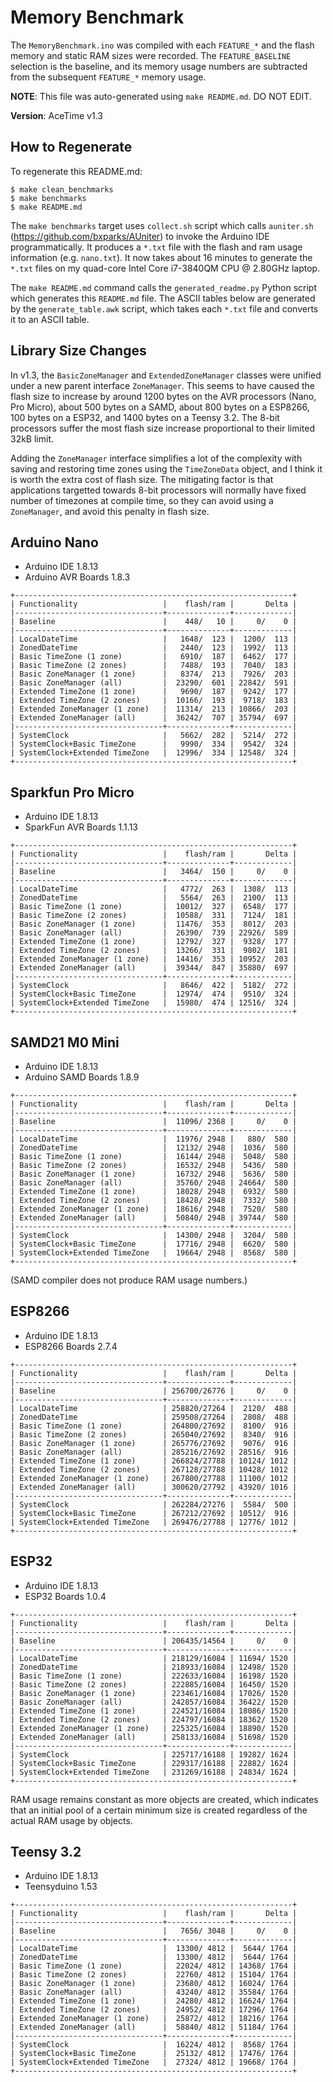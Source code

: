 # Memory Benchmark

The `MemoryBenchmark.ino` was compiled with each `FEATURE_*` and the flash
memory and static RAM sizes were recorded. The `FEATURE_BASELINE` selection is
the baseline, and its memory usage  numbers are subtracted from the subsequent
`FEATURE_*` memory usage.

**NOTE**: This file was auto-generated using `make README.md`. DO NOT EDIT.

**Version**: AceTime v1.3

## How to Regenerate

To regenerate this README.md:

```
$ make clean_benchmarks
$ make benchmarks
$ make README.md
```

The `make benchmarks` target uses `collect.sh` script which calls `auniter.sh`
(https://github.com/bxparks/AUniter) to invoke the Arduino IDE programmatically.
It produces a `*.txt` file with the flash and ram usage information (e.g.
`nano.txt`). It now takes about 16 minutes to generate the `*.txt` files on my
quad-core Intel Core i7-3840QM CPU @ 2.80GHz laptop.

The `make README.md` command calls the `generated_readme.py` Python script which
generates this `README.md` file. The ASCII tables below are generated by the
`generate_table.awk` script, which takes each `*.txt` file and converts it to an
ASCII table.

## Library Size Changes

In v1.3, the `BasicZoneManager` and `ExtendedZoneManager` classes were unified
under a new parent interface `ZoneManager`. This seems to have caused the flash
size to increase by around 1200 bytes on the AVR processors (Nano, Pro Micro),
about 500 bytes on a SAMD, about 800 bytes on a ESP8266, 100 bytes on a ESP32,
and 1400 bytes on a Teensy 3.2. The 8-bit processors suffer the most
flash size increase proportional to their limited 32kB limit.

Adding the `ZoneManager` interface simplifies a lot of the complexity with
saving and restoring time zones using the `TimeZoneData` object, and I think it
is worth the extra cost of flash size. The mitigating factor is that
applications targetted towards 8-bit processors will normally have fixed number
of timezones at compile time, so they can avoid using a `ZoneManager`, and avoid
this penalty in flash size.

## Arduino Nano

* Arduino IDE 1.8.13
* Arduino AVR Boards 1.8.3

```
+--------------------------------------------------------------+
| Functionality                   |    flash/ram |       Delta |
|---------------------------------+--------------+-------------|
| Baseline                        |    448/   10 |     0/    0 |
|---------------------------------+--------------+-------------|
| LocalDateTime                   |   1648/  123 |  1200/  113 |
| ZonedDateTime                   |   2440/  123 |  1992/  113 |
| Basic TimeZone (1 zone)         |   6910/  187 |  6462/  177 |
| Basic TimeZone (2 zones)        |   7488/  193 |  7040/  183 |
| Basic ZoneManager (1 zone)      |   8374/  213 |  7926/  203 |
| Basic ZoneManager (all)         |  23290/  601 | 22842/  591 |
| Extended TimeZone (1 zone)      |   9690/  187 |  9242/  177 |
| Extended TimeZone (2 zones)     |  10166/  193 |  9718/  183 |
| Extended ZoneManager (1 zone)   |  11314/  213 | 10866/  203 |
| Extended ZoneManager (all)      |  36242/  707 | 35794/  697 |
|---------------------------------+--------------+-------------|
| SystemClock                     |   5662/  282 |  5214/  272 |
| SystemClock+Basic TimeZone      |   9990/  334 |  9542/  324 |
| SystemClock+Extended TimeZone   |  12996/  334 | 12548/  324 |
+--------------------------------------------------------------+

```

## Sparkfun Pro Micro

* Arduino IDE 1.8.13
* SparkFun AVR Boards 1.1.13

```
+--------------------------------------------------------------+
| Functionality                   |    flash/ram |       Delta |
|---------------------------------+--------------+-------------|
| Baseline                        |   3464/  150 |     0/    0 |
|---------------------------------+--------------+-------------|
| LocalDateTime                   |   4772/  263 |  1308/  113 |
| ZonedDateTime                   |   5564/  263 |  2100/  113 |
| Basic TimeZone (1 zone)         |  10012/  327 |  6548/  177 |
| Basic TimeZone (2 zones)        |  10588/  331 |  7124/  181 |
| Basic ZoneManager (1 zone)      |  11476/  353 |  8012/  203 |
| Basic ZoneManager (all)         |  26390/  739 | 22926/  589 |
| Extended TimeZone (1 zone)      |  12792/  327 |  9328/  177 |
| Extended TimeZone (2 zones)     |  13266/  331 |  9802/  181 |
| Extended ZoneManager (1 zone)   |  14416/  353 | 10952/  203 |
| Extended ZoneManager (all)      |  39344/  847 | 35880/  697 |
|---------------------------------+--------------+-------------|
| SystemClock                     |   8646/  422 |  5182/  272 |
| SystemClock+Basic TimeZone      |  12974/  474 |  9510/  324 |
| SystemClock+Extended TimeZone   |  15980/  474 | 12516/  324 |
+--------------------------------------------------------------+

```

## SAMD21 M0 Mini

* Arduino IDE 1.8.13
* Arduino SAMD Boards 1.8.9

```
+--------------------------------------------------------------+
| Functionality                   |    flash/ram |       Delta |
|---------------------------------+--------------+-------------|
| Baseline                        |  11096/ 2368 |     0/    0 |
|---------------------------------+--------------+-------------|
| LocalDateTime                   |  11976/ 2948 |   880/  580 |
| ZonedDateTime                   |  12132/ 2948 |  1036/  580 |
| Basic TimeZone (1 zone)         |  16144/ 2948 |  5048/  580 |
| Basic TimeZone (2 zones)        |  16532/ 2948 |  5436/  580 |
| Basic ZoneManager (1 zone)      |  16732/ 2948 |  5636/  580 |
| Basic ZoneManager (all)         |  35760/ 2948 | 24664/  580 |
| Extended TimeZone (1 zone)      |  18028/ 2948 |  6932/  580 |
| Extended TimeZone (2 zones)     |  18428/ 2948 |  7332/  580 |
| Extended ZoneManager (1 zone)   |  18616/ 2948 |  7520/  580 |
| Extended ZoneManager (all)      |  50840/ 2948 | 39744/  580 |
|---------------------------------+--------------+-------------|
| SystemClock                     |  14300/ 2948 |  3204/  580 |
| SystemClock+Basic TimeZone      |  17716/ 2948 |  6620/  580 |
| SystemClock+Extended TimeZone   |  19664/ 2948 |  8568/  580 |
+--------------------------------------------------------------+

```

(SAMD compiler does not produce RAM usage numbers.)

## ESP8266

* Arduino IDE 1.8.13
* ESP8266 Boards 2.7.4

```
+--------------------------------------------------------------+
| Functionality                   |    flash/ram |       Delta |
|---------------------------------+--------------+-------------|
| Baseline                        | 256700/26776 |     0/    0 |
|---------------------------------+--------------+-------------|
| LocalDateTime                   | 258820/27264 |  2120/  488 |
| ZonedDateTime                   | 259508/27264 |  2808/  488 |
| Basic TimeZone (1 zone)         | 264800/27692 |  8100/  916 |
| Basic TimeZone (2 zones)        | 265040/27692 |  8340/  916 |
| Basic ZoneManager (1 zone)      | 265776/27692 |  9076/  916 |
| Basic ZoneManager (all)         | 285216/27692 | 28516/  916 |
| Extended TimeZone (1 zone)      | 266824/27788 | 10124/ 1012 |
| Extended TimeZone (2 zones)     | 267128/27788 | 10428/ 1012 |
| Extended ZoneManager (1 zone)   | 267800/27788 | 11100/ 1012 |
| Extended ZoneManager (all)      | 300620/27792 | 43920/ 1016 |
|---------------------------------+--------------+-------------|
| SystemClock                     | 262284/27276 |  5584/  500 |
| SystemClock+Basic TimeZone      | 267212/27692 | 10512/  916 |
| SystemClock+Extended TimeZone   | 269476/27788 | 12776/ 1012 |
+--------------------------------------------------------------+

```

## ESP32

* Arduino IDE 1.8.13
* ESP32 Boards 1.0.4

```
+--------------------------------------------------------------+
| Functionality                   |    flash/ram |       Delta |
|---------------------------------+--------------+-------------|
| Baseline                        | 206435/14564 |     0/    0 |
|---------------------------------+--------------+-------------|
| LocalDateTime                   | 218129/16084 | 11694/ 1520 |
| ZonedDateTime                   | 218933/16084 | 12498/ 1520 |
| Basic TimeZone (1 zone)         | 222633/16084 | 16198/ 1520 |
| Basic TimeZone (2 zones)        | 222885/16084 | 16450/ 1520 |
| Basic ZoneManager (1 zone)      | 223461/16084 | 17026/ 1520 |
| Basic ZoneManager (all)         | 242857/16084 | 36422/ 1520 |
| Extended TimeZone (1 zone)      | 224521/16084 | 18086/ 1520 |
| Extended TimeZone (2 zones)     | 224797/16084 | 18362/ 1520 |
| Extended ZoneManager (1 zone)   | 225325/16084 | 18890/ 1520 |
| Extended ZoneManager (all)      | 258133/16084 | 51698/ 1520 |
|---------------------------------+--------------+-------------|
| SystemClock                     | 225717/16188 | 19282/ 1624 |
| SystemClock+Basic TimeZone      | 229317/16188 | 22882/ 1624 |
| SystemClock+Extended TimeZone   | 231269/16188 | 24834/ 1624 |
+--------------------------------------------------------------+

```

RAM usage remains constant as more objects are created, which indicates that an
initial pool of a certain minimum size is created regardless of the actual RAM
usage by objects.

## Teensy 3.2

* Arduino IDE 1.8.13
* Teensyduino 1.53

```
+--------------------------------------------------------------+
| Functionality                   |    flash/ram |       Delta |
|---------------------------------+--------------+-------------|
| Baseline                        |   7656/ 3048 |     0/    0 |
|---------------------------------+--------------+-------------|
| LocalDateTime                   |  13300/ 4812 |  5644/ 1764 |
| ZonedDateTime                   |  13300/ 4812 |  5644/ 1764 |
| Basic TimeZone (1 zone)         |  22024/ 4812 | 14368/ 1764 |
| Basic TimeZone (2 zones)        |  22760/ 4812 | 15104/ 1764 |
| Basic ZoneManager (1 zone)      |  23680/ 4812 | 16024/ 1764 |
| Basic ZoneManager (all)         |  43240/ 4812 | 35584/ 1764 |
| Extended TimeZone (1 zone)      |  24280/ 4812 | 16624/ 1764 |
| Extended TimeZone (2 zones)     |  24952/ 4812 | 17296/ 1764 |
| Extended ZoneManager (1 zone)   |  25872/ 4812 | 18216/ 1764 |
| Extended ZoneManager (all)      |  58840/ 4812 | 51184/ 1764 |
|---------------------------------+--------------+-------------|
| SystemClock                     |  16224/ 4812 |  8568/ 1764 |
| SystemClock+Basic TimeZone      |  25132/ 4812 | 17476/ 1764 |
| SystemClock+Extended TimeZone   |  27324/ 4812 | 19668/ 1764 |
+--------------------------------------------------------------+

```

